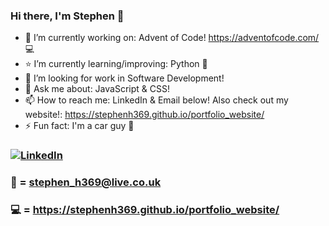### Hi there, I'm Stephen 👋


- 🔭 I’m currently working on: Advent of Code! https://adventofcode.com/ :computer:
- :star: I’m currently learning/improving: Python :snake: 
- :briefcase: I’m looking for work in Software Development!
- 💬 Ask me about: JavaScript & CSS!
- 📫 How to reach me: LinkedIn & Email below! Also check out my website!: https://stephenh369.github.io/portfolio_website/
- ⚡ Fun fact: I'm a car guy :car:


### [![LinkedIn](https://img.shields.io/badge/-LINKEDIN-0077B5?style=for-the-badge&logo=linkedin&logoColor=white)][linkedin]

[linkedin]: https://www.linkedin.com/in/stephen-herd/

### :email: = stephen_h369@live.co.uk

### :computer: = https://stephenh369.github.io/portfolio_website/
